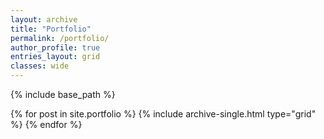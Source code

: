 ```yaml
---
layout: archive
title: "Portfolio"
permalink: /portfolio/
author_profile: true
entries_layout: grid
classes: wide
---
```


{% include base_path %}

<div class="grid__wrapper">
  {% for post in site.portfolio %}
    {% include archive-single.html type="grid" %}
  {% endfor %}
</div>
